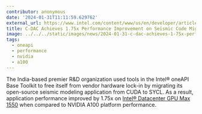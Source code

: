 ```yaml
---
contributor: anonymous
date: '2024-01-31T11:11:59.629762'
external_url: https://www.intel.com/content/www/us/en/developer/articles/case-study/c-dac-achieves-1-75x-performance-improvement.html
title: C-DAC Achieves 1.75x Performance Improvement on Seismic Code Migration
image: ../../../static/images/news/2024-01-31-c-dac-achieves-1-75x-performance-improvement-on-seismic-code-migration.webp
tags:
  - oneapi
  - performance
  - nvidia
  - a100
---
```


The India-based premier R&D organization used tools in the Intel® oneAPI Base Toolkit to free itself from vendor
hardware lock-in by migrating its open-source seismic modeling application from CUDA to SYCL. As a result, application
performance improved by 1.75x
on [Intel® Datacenter GPU Max 1550](https://www.intel.com/content/www/us/en/products/sku/232873/intel-data-center-gpu-max-1550/specifications.html)
when compared to NVIDIA A100 platform performance.  
